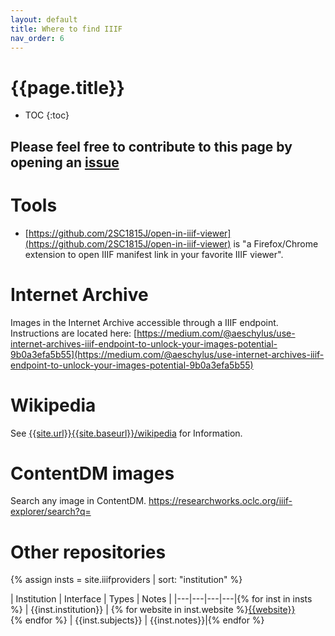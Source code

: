 ```yaml
---
layout: default
title: Where to find IIIF
nav_order: 6
---
```


<style>
  table {
    width: 100%;
  }
  table td {
    word-break: break-word;
  }
</style>


# {{page.title}}

* TOC
{:toc}

## Please feel free to contribute to this page by opening an [issue](https://github.com/dnoneill/annotate/issues/new?assignees=dnoneill&labels=&template=add-resource-to--where-to-find-iiif-.md&title=)

# Tools
* [https://github.com/2SC1815J/open-in-iiif-viewer](https://github.com/2SC1815J/open-in-iiif-viewer) is "a Firefox/Chrome extension to open IIIF manifest link in your favorite IIIF viewer".


# Internet Archive

Images in the Internet Archive accessible through a IIIF endpoint. Instructions are located here: [https://medium.com/@aeschylus/use-internet-archives-iiif-endpoint-to-unlock-your-images-potential-9b0a3efa5b55](https://medium.com/@aeschylus/use-internet-archives-iiif-endpoint-to-unlock-your-images-potential-9b0a3efa5b55)

# Wikipedia

See [{{site.url}}{{site.baseurl}}/wikipedia]({{site.baseurl}}/wikipedia) for Information.

# ContentDM images

Search any image in ContentDM. https://researchworks.oclc.org/iiif-explorer/search?q=

# Other repositories

{% assign insts = site.iiifproviders | sort: "institution" %}

| Institution | Interface | Types | Notes |
|---|---|---|---|{% for inst in insts %}
| {{inst.institution}} | {% for website in inst.website %}<a href="{{website}}" target="_blank">{{website}}</a><br> {% endfor %} | {{inst.subjects}}  | {{inst.notes}}|{% endfor %}
